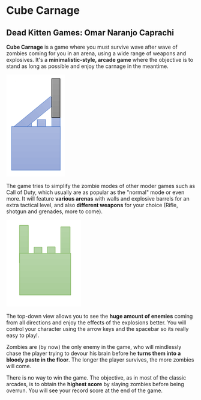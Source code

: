# Cube Carnage

## Dead Kitten Games: Omar Naranjo Caprachi

**Cube Carnage** is a game where you must survive wave after wave of zombies
coming for you in an arena, using a wide range of weapons and explosives.
It's a **minimalistic-style, arcade game** where the objective is to stand
as long as possible and enjoy the carnage in the meantime.

![PJ](https://raw.githubusercontent.com/onaranjoUCM/Cube-Carnage/master/img/pj.PNG "PJ")

The game tries to simplify the zombie modes of other moder games such as
Call of Duty, which usually are as popular as the "normal" mode or even more.
It will feature **various arenas** with walls and explosive barrels for an
extra tactical level, and also **different weapons** for your choice (Rifle, 
shotgun and grenades, more to come).

![zombie](https://raw.githubusercontent.com/onaranjoUCM/Cube-Carnage/master/img/zombie.PNG "zombie")

The top-down view allows you to see the **huge amount of enemies** coming from
all directions and enjoy the effects of the explosions better. You will 
control your character using the arrow keys and the spacebar so its
really easy to play!.

Zombies are (by now) the only enemy in the game, who will mindlessly chase
the player trying to devour his brain before he **turns them into a bloody
paste in the floor**. The longer the player survives, the more zombies will come.

There is no way to win the game. The objective, as in most of the classic
arcades, is to obtain the **highest score** by slaying zombies before being
overrun. You will see your record score at the end of the game.
